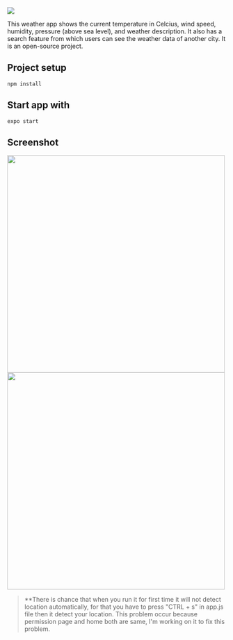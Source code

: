 <img src="https://github.com/abhishek622/projects/blob/main/weather-app/react-native/assets/poster.png"/>

This weather app shows the current temperature in Celcius, wind speed, humidity, pressure (above sea level), and weather description. It also has a search feature from which users can see the weather data of another city. It is an open-source project.

## Project setup

`npm install`

## Start app with

`expo start`

## Screenshot

<img src="https://github.com/abhishek622/projects/blob/main/weather-app/react-native/assets/home_screen.png" height="500"/> <img src="https://github.com/abhishek622/projects/blob/main/weather-app/react-native/assets/search_screen.png" height="500"/>

> \*\*There is chance that when you run it for first time it will not detect location automatically, for that you have to press "CTRL + s" in app.js file then it detect your location. This problem occur because permission page and home both are same, I'm working on it to fix this problem.
